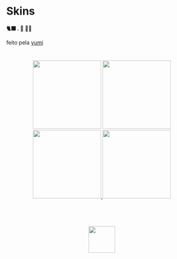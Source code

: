 # Skins
**🐈‍⬛ . 🥶 🐋🍆** 

feito pela [yumi](https://osu.ppy.sh/users/13819731)

#
<p align="center">
  <a href="yumiihsz.md">
    <img src="https://a.ppy.sh/13819731"
         width="180"
         height="180"></a>
 <a href="minpz.md">
  <img src="https://a.ppy.sh/10159709"  
       width="180"
       height="180">
  </a>
  <a href="hirata.md">
  <img src="https://a.ppy.sh/10188022"
       width="180"
       height="180">
  </a>
  <a href="ouran.md">
  <img src="https://a.ppy.sh/12021503"
       width="180"
       height="180">
  </a>

# 
<br>
   <p align="center">
   <a href="https://twitter.com/yumiizada">
  <img src="https://i.imgur.com/PUQ5uWf.png" 
       width="70" 
       height="70"></a>
  <br></br>
   </p>
